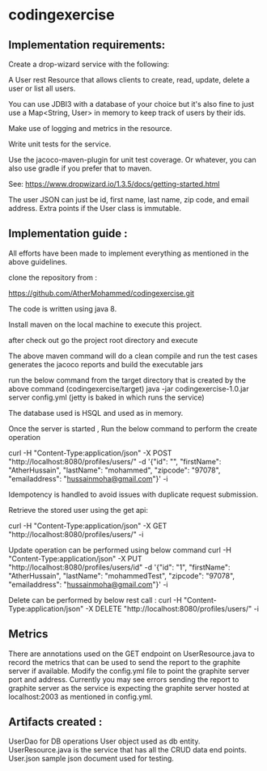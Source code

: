 # codingexercise

Implementation requirements:
----------------------------

Create a drop-wizard service with the following:


A User rest Resource that allows clients to create, read, update, delete a user or list all users. 

You can use JDBI3 with a database of your choice but it's also fine to just use a Map<String, User> in memory to keep track of users by their ids. 

Make use of logging and metrics in the resource. 

Write unit tests for the service. 

Use the jacoco-maven-plugin for unit test coverage. Or whatever, you can also use gradle if you prefer that to maven.

See: https://www.dropwizard.io/1.3.5/docs/getting-started.html

The user JSON can just be id, first name, last name, zip code, and email address. Extra points if the User class is immutable.




Implementation guide :
----------------------

All efforts have been made to implement everything as mentioned in the above guidelines.

clone the repository from : 

https://github.com/AtherMohammed/codingexercise.git


The code is written using java 8.

Install maven on the local machine to execute this project.

after check out go the project root directory and execute <mvn clean package> 

The above maven command will do a clean compile and run the test cases generates the jacoco reports and build the executable jars

run the below command from the target directory that is created by the above command (codingexercise/target)
java -jar codingexercise-1.0.jar server config.yml (jetty is baked in which runs the service)


The database used is HSQL and used as in memory.

Once the server is started , Run the below command to perform the create operation

curl -H "Content-Type:application/json" -X POST "http://localhost:8080/profiles/users/" -d '{"id": "", "firstName": "AtherHussain", "lastName": "mohammed", "zipcode": "97078", "emailaddress": "hussainmoha@gmail.com"}' -i

Idempotency is handled to avoid issues with duplicate request submission.

Retrieve the stored user using the get api:

curl -H "Content-Type:application/json" -X GET "http://localhost:8080/profiles/users/<userId>" -i

Update operation can be performed using below command
curl -H "Content-Type:application/json" -X PUT "http://localhost:8080/profiles/users/id" -d '{"id": "1", "firstName": "AtherHussain", "lastName": "mohammedTest", "zipcode": "97078", "emailaddress": "hussainmoha@gmail.com"}' -i


Delete can be performed by below rest call :
curl -H "Content-Type:application/json" -X DELETE "http://localhost:8080/profiles/users/<userid>" -i


Metrics
--------

There are annotations used on the GET endpoint on UserResource.java to record the metrics that can be used to send the report to the 
graphite server if available. Modify the config.yml file  to point the graphite server port and address.
Currently you may see errors sending the report to graphite server as the service is expecting the graphite server hosted at localhost:2003 as mentioned in config.yml.



Artifacts created :
------------------

UserDao for DB operations
User object used as db entity.
UserResource.java is the service that has all the CRUD data end points.
User.json sample json document used for testing.